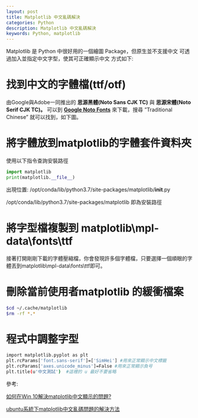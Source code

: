 ```yaml
---
layout: post
title: Matplotlib 中文亂碼解決
categories: Python
description: Matplotlib 中文亂碼解決
keywords: Python, matplotlib
---
```


Matplotlib 是 Python 中很好用的一個繪圖 Package，但原生並不支援中文
可透過加入並指定中文字型，使其可正確顯示中文 
方式如下: 

# 找到中文的字體檔(ttf/otf)

由Google與Adobe一同推出的 **思源黑體(Noto Sans CJK TC)** 與 **思源宋體(Noto Serif CJK TC)。** 可以到 **[Google Noto Fonts](https://www.google.com/get/noto/)** 來下載，搜尋 ”Traditional Chinese” 就可以找到，如下圖。

# 將字體放到matplotlib的字體套件資料夾

使用以下指令查詢安裝路徑

```python
import matplotlib
print(matplotlib.__file__)
```

出現位置:  /opt/conda/lib/python3.7/site-packages/matplotlib/**init**.py

/opt/conda/lib/python3.7/site-packages/matplotlib 即為安裝路徑

# 將字型檔複製到 matplotlib\mpl-data\fonts\ttf

接著打開剛剛下載的字體壓縮檔，你會發現許多個字體檔，只要選擇一個順眼的字體丟到matplotlib\mpl-data\fonts\ttf即可。

# 刪除當前使用者matplotlib 的緩衝檔案

```bash
$cd ~/.cache/matplotlib
$rm -rf *.*
```
 
# 程式中調整字型

```bash
import matplotlib.pyplot as plt
plt.rcParams['font.sans-serif']=['SimHei'] #用來正常顯示中文標籤
plt.rcParams['axes.unicode_minus']=False #用來正常顯示負号
plt.title(u'中文測試')  #這裡的 u 最好不要省略
```

參考:

[如何在Win 10解決matplotlib中文顯示的問題?](https://daxpowerbi.com/%E5%A6%82%E4%BD%95%E5%9C%A8win-10%E8%A7%A3%E6%B1%BAmatplotlib%E4%B8%AD%E6%96%87%E9%A1%AF%E7%A4%BA%E7%9A%84%E5%95%8F%E9%A1%8C/)

[ubuntu系統下matplotlib中文亂碼問題的解決方法](https://codertw.com/%E4%BC%BA%E6%9C%8D%E5%99%A8/377520/)